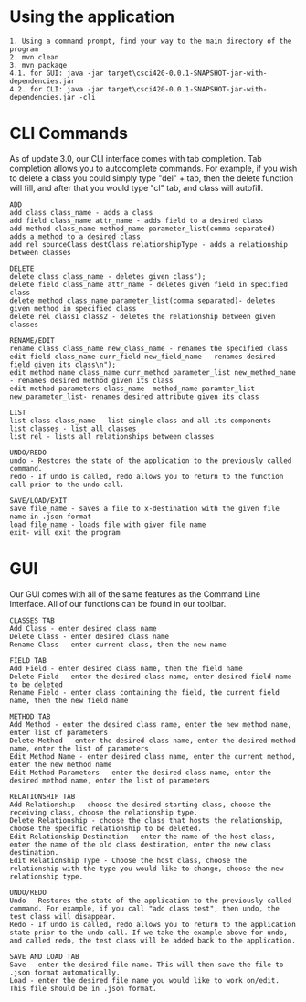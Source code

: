 # Using the application

	1. Using a command prompt, find your way to the main directory of the program
	2. mvn clean
	3. mvn package
	4.1. for GUI: java -jar target\csci420-0.0.1-SNAPSHOT-jar-with-dependencies.jar
	4.2. for CLI: java -jar target\csci420-0.0.1-SNAPSHOT-jar-with-dependencies.jar -cli

# CLI Commands

As of update 3.0, our CLI interface comes with tab completion. Tab completion allows you to autocomplete commands. For example, if you wish to delete a class you could simply type "del" + tab, then the delete function will fill, and after that you would type "cl" tab, and class will autofill.

	ADD
	add class class_name - adds a class
	add field class_name attr_name - adds field to a desired class
	add method class_name method_name parameter_list(comma separated)- adds a method to a desired class
	add rel sourceClass destClass relationshipType - adds a relationship between classes
	
	DELETE
	delete class class_name - deletes given class");
	delete field class_name attr_name - deletes given field in specified class
	delete method class_name parameter_list(comma separated)- deletes given method in specified class
	delete rel class1 class2 - deletes the relationship between given classes
	
	RENAME/EDIT
	rename class class_name new_class_name - renames the specified class
	edit field class_name curr_field new_field_name - renames desired field given its class\n");
	edit method name class_name curr_method parameter_list new_method_name - renames desired method given its class
	edit method parameters class_name  method_name paramter_list new_parameter_list- renames desired attribute given its class
	
	LIST
	list class class_name - list single class and all its components
	list classes - list all classes
	list rel - lists all relationships between classes
	
	UNDO/REDO
	undo - Restores the state of the application to the previously called command.
	redo - If undo is called, redo allows you to return to the function call prior to the undo call. 
	
	SAVE/LOAD/EXIT
	save file_name - saves a file to x-destination with the given file name in .json format
	load file_name - loads file with given file name
	exit- will exit the program
	
# GUI

Our GUI comes with all of the same features as the Command Line Interface. All of our functions can be found in our toolbar.

	CLASSES TAB
	Add Class - enter desired class name
	Delete Class - enter desired class name
	Rename Class - enter current class, then the new name
	
	FIELD TAB
	Add Field - enter desired class name, then the field name
	Delete Field - enter the desired class name, enter desired field name to be deleted
	Rename Field - enter class containing the field, the current field name, then the new field name
	
	METHOD TAB
	Add Method - enter the desired class name, enter the new method name, enter list of parameters
	Delete Method - enter the desired class name, enter the desired method name, enter the list of parameters
	Edit Method Name - enter desired class name, enter the current method, enter the new method name
	Edit Method Parameters - enter the desired class name, enter the desired method name, enter the list of parameters
	
	RELATIONSHIP TAB
	Add Relationship - choose the desired starting class, choose the receiving class, choose the relationship type. 
	Delete Relationship - choose the class that hosts the relationship, choose the specific relationship to be deleted.
	Edit Relationship Destination - enter the name of the host class, enter the name of the old class destination, enter the new class destination. 
	Edit Relationship Type - Choose the host class, choose the relationship with the type you would like to change, choose the new relationship type. 
	
	UNDO/REDO
	Undo - Restores the state of the application to the previously called command. For example, if you call "add class test", then undo, the test class will disappear.
	Redo - If undo is called, redo allows you to return to the application state prior to the undo call. If we take the example above for undo, and called redo, the test class will be added back to the application.
	
	SAVE AND LOAD TAB
	Save - enter the desired file name. This will then save the file to .json format automatically.
	Load - enter the desired file name you would like to work on/edit. This file should be in .json format.
